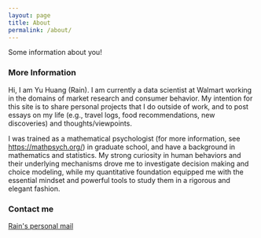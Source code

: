 ```yaml
---
layout: page
title: About
permalink: /about/
---
```


Some information about you!

### More Information

Hi, I am Yu Huang (Rain). I am currently a data scientist at Walmart working in the domains of market research and consumer behavior. My intention for this site is to share personal projects that I do outside of work, and to post essays on my life (e.g., travel logs, food recommendations, new discoveries) and thoughts/viewpoints. 

I was trained as a mathematical psychologist (for more information, see https://mathpsych.org/) in graduate school, and have a background in mathematics and statistics.
My strong curiosity in human behaviors and their underlying mechanisms drove me to investigate decision making and choice modeling, while my quantitative foundation equipped me with the essential mindset and powerful tools to study them in a rigorous and elegant fashion. 

### Contact me

[Rain's personal mail](mailto:xiaoyu9375@hotmail.com)
